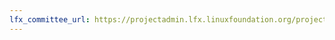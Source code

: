 ```yaml
---
lfx_committee_url: https://projectadmin.lfx.linuxfoundation.org/project/a092M00001NVDPsQAP/collaboration/committees/dbe83264-d7f1-4c33-8102-cec5b12206c3
---
```


<link rel="stylesheet" id="redux-google-fonts-salient_redux-css" href="https://fonts.googleapis.com/css?family=Open+Sans%3A700%7CRoboto+Slab%3A500&amp;display=swap&amp;ver=1683165598" type="text/css" media="all">
<style>
.name, .role, .title, .company {
    font-family: 'Roboto Slab' !important;
    }
.role, .title, .company {
    font-size: smaller;
}
</style>

